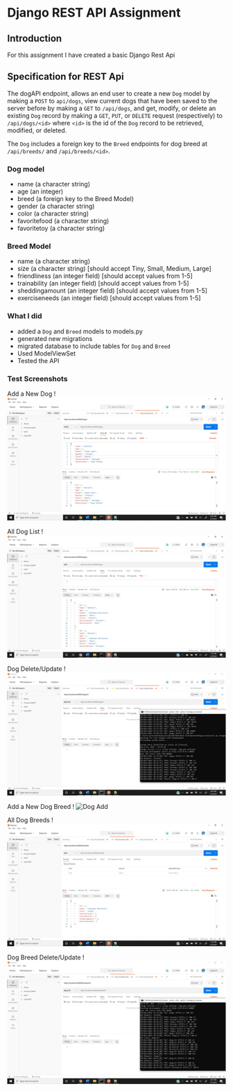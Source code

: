 # Django REST API Assignment

## Introduction

For this assignment I have created a basic Django Rest Api

## Specification for REST Api
The dogAPI endpoint, allows an end user to create a new `Dog` model by making a `POST` to `api/dogs`, view current dogs that have been saved to the server before by making a `GET` to `/api/dogs`, and get, modify, or delete an existing `Dog` record by making a `GET`, `PUT`, or `DELETE` request (respectively) to `/api/dogs/<id>` where `<id>` is the id of the `Dog`  record to be retrieved, modified, or deleted.

The `Dog` includes a foreign key to the `Breed` endpoints for dog breed at `/api/breeds/` and `/api/breeds/<id>`. 

### Dog model

- name (a character string)
- age (an integer)
- breed (a foreign key to the Breed Model)
- gender (a character string)
- color (a character string) 
- favoritefood (a character string)
- favoritetoy (a character string)

### Breed Model

- name (a character string)
- size (a character string) [should accept Tiny, Small, Medium, Large]
- friendliness (an integer field) [should accept values from 1-5]
- trainability (an integer field) [should accept values from 1-5]
- sheddingamount (an integer field) [should accept values from 1-5]
- exerciseneeds (an integer field) [should accept values from 1-5]

### What I did 

 - added a `Dog` and `Breed` models to models.py
 - generated new migrations
 - migrated database to include tables for `Dog` and `Breed`
 - Used ModelViewSet
 - Tested the API    
### Test Screenshots
Add a New Dog !
![Dog Add](dogs-POST.png)

All Dog List !
![Dog Add](dogs-GET.png)

Dog Delete/Update !
![Dog Add](dogs-DELETE.png)

Add a New Dog Breed !
![Dog Add](breedsd-POST.png)

All Dog Breeds !
![Dog Add](breeds-GET.png)

Dog Breed Delete/Update !
![Dog Add](breeds-DELETE.png)
